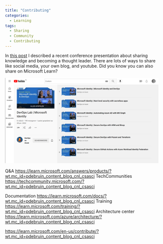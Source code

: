 ```yaml
---
title: "Contributing"
categories:
  - Learning
tags:
  - Sharing
  - Community
  - Contributing
---
```


In [this post](./share-your-knowledge/) I described a recent conference presentation about sharing knowledge and becoming a thought leader. There are lots of ways to share like social media, your own blog, and youtube. Did you know you can also share on Microsoft Learn? 

![Identity videos](../assets/images/20220819-identityvideos.png)


Q&A https://learn.microsoft.com/answers/products/?wt.mc_id=pdebruin_content_blog_cnl_csasci
TechCommunities https://techcommunity.microsoft.com/?wt.mc_id=pdebruin_content_blog_cnl_csasci

Documentation https://learn.microsoft.com/docs/?wt.mc_id=pdebruin_content_blog_cnl_csasci
Training https://learn.microsoft.com/training/?wt.mc_id=pdebruin_content_blog_cnl_csasci
Architecture center https://learn.microsoft.com/azure/architecture/?wt.mc_id=pdebruin_content_blog_cnl_csasci

https://learn.microsoft.com/en-us/contribute/?wt.mc_id=pdebruin_content_blog_cnl_csasci